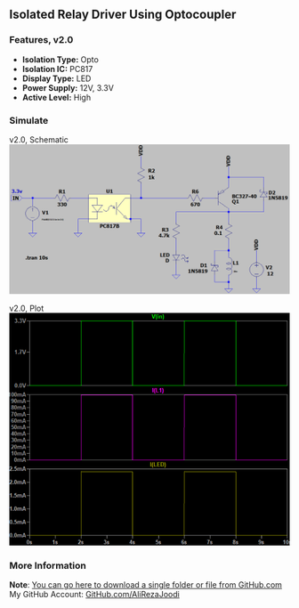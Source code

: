 ## Isolated Relay Driver Using Optocoupler

### Features, v2.0
- **Isolation Type:** Opto
- **Isolation IC:** PC817
- **Display Type:** LED
- **Power Supply:** 12V, 3.3V
- **Active Level:** High

### Simulate
v2.0, Schematic  
![](Simulate/v2.0_Schematic.png)

v2.0, Plot  
![](Simulate/v2.0_Plot.png)

### More Information
**Note**: [You can go here to download a single folder or file from GitHub.com](https://minhaskamal.github.io/DownGit/#/home)  
My GitHub Account: [GitHub.com/AliRezaJoodi](https://github.com/AliRezaJoodi)  